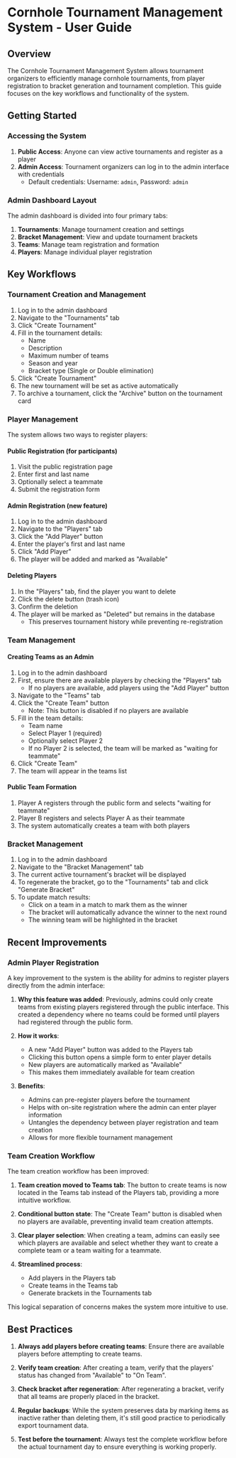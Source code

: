 # Cornhole Tournament Management System - User Guide

## Overview

The Cornhole Tournament Management System allows tournament organizers to efficiently manage cornhole tournaments, from player registration to bracket generation and tournament completion. This guide focuses on the key workflows and functionality of the system.

## Getting Started

### Accessing the System

1. **Public Access**: Anyone can view active tournaments and register as a player
2. **Admin Access**: Tournament organizers can log in to the admin interface with credentials
   - Default credentials: Username: `admin`, Password: `admin`

### Admin Dashboard Layout

The admin dashboard is divided into four primary tabs:

1. **Tournaments**: Manage tournament creation and settings
2. **Bracket Management**: View and update tournament brackets
3. **Teams**: Manage team registration and formation
4. **Players**: Manage individual player registration

## Key Workflows

### Tournament Creation and Management

1. Log in to the admin dashboard
2. Navigate to the "Tournaments" tab
3. Click "Create Tournament"
4. Fill in the tournament details:
   - Name
   - Description
   - Maximum number of teams
   - Season and year
   - Bracket type (Single or Double elimination)
5. Click "Create Tournament"
6. The new tournament will be set as active automatically
7. To archive a tournament, click the "Archive" button on the tournament card

### Player Management

The system allows two ways to register players:

#### Public Registration (for participants)

1. Visit the public registration page
2. Enter first and last name
3. Optionally select a teammate
4. Submit the registration form

#### Admin Registration (new feature)

1. Log in to the admin dashboard
2. Navigate to the "Players" tab
3. Click the "Add Player" button
4. Enter the player's first and last name
5. Click "Add Player"
6. The player will be added and marked as "Available"

#### Deleting Players

1. In the "Players" tab, find the player you want to delete
2. Click the delete button (trash icon)
3. Confirm the deletion
4. The player will be marked as "Deleted" but remains in the database
   - This preserves tournament history while preventing re-registration

### Team Management

#### Creating Teams as an Admin

1. Log in to the admin dashboard
2. First, ensure there are available players by checking the "Players" tab
   - If no players are available, add players using the "Add Player" button
3. Navigate to the "Teams" tab
4. Click the "Create Team" button
   - Note: This button is disabled if no players are available
5. Fill in the team details:
   - Team name
   - Select Player 1 (required)
   - Optionally select Player 2
   - If no Player 2 is selected, the team will be marked as "waiting for teammate"
6. Click "Create Team"
7. The team will appear in the teams list

#### Public Team Formation

1. Player A registers through the public form and selects "waiting for teammate"
2. Player B registers and selects Player A as their teammate
3. The system automatically creates a team with both players

### Bracket Management

1. Log in to the admin dashboard
2. Navigate to the "Bracket Management" tab
3. The current active tournament's bracket will be displayed
4. To regenerate the bracket, go to the "Tournaments" tab and click "Generate Bracket"
5. To update match results:
   - Click on a team in a match to mark them as the winner
   - The bracket will automatically advance the winner to the next round
   - The winning team will be highlighted in the bracket

## Recent Improvements

### Admin Player Registration

A key improvement to the system is the ability for admins to register players directly from the admin interface:

1. **Why this feature was added**: Previously, admins could only create teams from existing players registered through the public interface. This created a dependency where no teams could be formed until players had registered through the public form.

2. **How it works**: 
   - A new "Add Player" button was added to the Players tab
   - Clicking this button opens a simple form to enter player details
   - New players are automatically marked as "Available"
   - This makes them immediately available for team creation

3. **Benefits**:
   - Admins can pre-register players before the tournament
   - Helps with on-site registration where the admin can enter player information
   - Untangles the dependency between player registration and team creation
   - Allows for more flexible tournament management

### Team Creation Workflow

The team creation workflow has been improved:

1. **Team creation moved to Teams tab**: The button to create teams is now located in the Teams tab instead of the Players tab, providing a more intuitive workflow.

2. **Conditional button state**: The "Create Team" button is disabled when no players are available, preventing invalid team creation attempts.

3. **Clear player selection**: When creating a team, admins can easily see which players are available and select whether they want to create a complete team or a team waiting for a teammate.

4. **Streamlined process**:
   - Add players in the Players tab
   - Create teams in the Teams tab
   - Generate brackets in the Tournaments tab

This logical separation of concerns makes the system more intuitive to use.

## Best Practices

1. **Always add players before creating teams**: Ensure there are available players before attempting to create teams.

2. **Verify team creation**: After creating a team, verify that the players' status has changed from "Available" to "On Team".

3. **Check bracket after regeneration**: After regenerating a bracket, verify that all teams are properly placed in the bracket.

4. **Regular backups**: While the system preserves data by marking items as inactive rather than deleting them, it's still good practice to periodically export tournament data.

5. **Test before the tournament**: Always test the complete workflow before the actual tournament day to ensure everything is working properly.